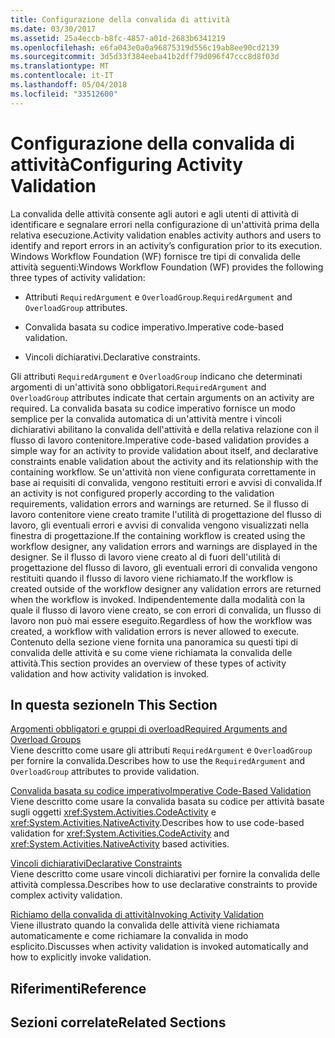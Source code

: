 ```yaml
---
title: Configurazione della convalida di attività
ms.date: 03/30/2017
ms.assetid: 25a4eccb-b8fc-4857-a01d-2683b6341219
ms.openlocfilehash: e6fa043e0a0a96875319d556c19ab8ee90cd2139
ms.sourcegitcommit: 3d5d33f384eeba41b2dff79d096f47ccc8d8f03d
ms.translationtype: MT
ms.contentlocale: it-IT
ms.lasthandoff: 05/04/2018
ms.locfileid: "33512600"
---
```

# <a name="configuring-activity-validation"></a><span data-ttu-id="6116c-102">Configurazione della convalida di attività</span><span class="sxs-lookup"><span data-stu-id="6116c-102">Configuring Activity Validation</span></span>
<span data-ttu-id="6116c-103">La convalida delle attività consente agli autori e agli utenti di attività di identificare e segnalare errori nella configurazione di un'attività prima della relativa esecuzione.</span><span class="sxs-lookup"><span data-stu-id="6116c-103">Activity validation enables activity authors and users to identify and report errors in an activity’s configuration prior to its execution.</span></span> <span data-ttu-id="6116c-104">Windows Workflow Foundation (WF) fornisce tre tipi di convalida delle attività seguenti:</span><span class="sxs-lookup"><span data-stu-id="6116c-104">Windows Workflow Foundation (WF) provides the following three types of activity validation:</span></span>  
  
-   <span data-ttu-id="6116c-105">Attributi `RequiredArgument` e `OverloadGroup`.</span><span class="sxs-lookup"><span data-stu-id="6116c-105">`RequiredArgument` and `OverloadGroup` attributes.</span></span>  
  
-   <span data-ttu-id="6116c-106">Convalida basata su codice imperativo.</span><span class="sxs-lookup"><span data-stu-id="6116c-106">Imperative code-based validation.</span></span>  
  
-   <span data-ttu-id="6116c-107">Vincoli dichiarativi.</span><span class="sxs-lookup"><span data-stu-id="6116c-107">Declarative constraints.</span></span>  
  
 <span data-ttu-id="6116c-108">Gli attributi `RequiredArgument` e `OverloadGroup` indicano che determinati argomenti di un'attività sono obbligatori.</span><span class="sxs-lookup"><span data-stu-id="6116c-108">`RequiredArgument` and `OverloadGroup` attributes indicate that certain arguments on an activity are required.</span></span> <span data-ttu-id="6116c-109">La convalida basata su codice imperativo fornisce un modo semplice per la convalida automatica di un'attività mentre i vincoli dichiarativi abilitano la convalida dell'attività e della relativa relazione con il flusso di lavoro contenitore.</span><span class="sxs-lookup"><span data-stu-id="6116c-109">Imperative code-based validation provides a simple way for an activity to provide validation about itself, and declarative constraints enable validation about the activity and its relationship with the containing workflow.</span></span> <span data-ttu-id="6116c-110">Se un'attività non viene configurata correttamente in base ai requisiti di convalida, vengono restituiti errori e avvisi di convalida.</span><span class="sxs-lookup"><span data-stu-id="6116c-110">If an activity is not configured properly according to the validation requirements, validation errors and warnings are returned.</span></span> <span data-ttu-id="6116c-111">Se il flusso di lavoro contenitore viene creato tramite l'utilità di progettazione del flusso di lavoro, gli eventuali errori e avvisi di convalida vengono visualizzati nella finestra di progettazione.</span><span class="sxs-lookup"><span data-stu-id="6116c-111">If the containing workflow is created using the workflow designer, any validation errors and warnings are displayed in the designer.</span></span> <span data-ttu-id="6116c-112">Se il flusso di lavoro viene creato al di fuori dell'utilità di progettazione del flusso di lavoro, gli eventuali errori di convalida vengono restituiti quando il flusso di lavoro viene richiamato.</span><span class="sxs-lookup"><span data-stu-id="6116c-112">If the workflow is created outside of the workflow designer any validation errors are returned when the workflow is invoked.</span></span> <span data-ttu-id="6116c-113">Indipendentemente dalla modalità con la quale il flusso di lavoro viene creato, se con errori di convalida, un flusso di lavoro non può mai essere eseguito.</span><span class="sxs-lookup"><span data-stu-id="6116c-113">Regardless of how the workflow was created, a workflow with validation errors is never allowed to execute.</span></span> <span data-ttu-id="6116c-114">Contenuto della sezione viene fornita una panoramica su questi tipi di convalida delle attività e su come viene richiamata la convalida delle attività.</span><span class="sxs-lookup"><span data-stu-id="6116c-114">This section provides an overview of these types of activity validation and how activity validation is invoked.</span></span>  
  
## <a name="in-this-section"></a><span data-ttu-id="6116c-115">In questa sezione</span><span class="sxs-lookup"><span data-stu-id="6116c-115">In This Section</span></span>  
 [<span data-ttu-id="6116c-116">Argomenti obbligatori e gruppi di overload</span><span class="sxs-lookup"><span data-stu-id="6116c-116">Required Arguments and Overload Groups</span></span>](../../../docs/framework/windows-workflow-foundation/required-arguments-and-overload-groups.md)  
 <span data-ttu-id="6116c-117">Viene descritto come usare gli attributi `RequiredArgument` e `OverloadGroup` per fornire la convalida.</span><span class="sxs-lookup"><span data-stu-id="6116c-117">Describes how to use the `RequiredArgument` and `OverloadGroup` attributes to provide validation.</span></span>  
  
 [<span data-ttu-id="6116c-118">Convalida basata su codice imperativo</span><span class="sxs-lookup"><span data-stu-id="6116c-118">Imperative Code-Based Validation</span></span>](../../../docs/framework/windows-workflow-foundation/imperative-code-based-validation.md)  
 <span data-ttu-id="6116c-119">Viene descritto come usare la convalida basata su codice per attività basate sugli oggetti <xref:System.Activities.CodeActivity> e <xref:System.Activities.NativeActivity>.</span><span class="sxs-lookup"><span data-stu-id="6116c-119">Describes how to use code-based validation for <xref:System.Activities.CodeActivity> and <xref:System.Activities.NativeActivity> based activities.</span></span>  
  
 [<span data-ttu-id="6116c-120">Vincoli dichiarativi</span><span class="sxs-lookup"><span data-stu-id="6116c-120">Declarative Constraints</span></span>](../../../docs/framework/windows-workflow-foundation/declarative-constraints.md)  
 <span data-ttu-id="6116c-121">Viene descritto come usare vincoli dichiarativi per fornire la convalida delle attività complessa.</span><span class="sxs-lookup"><span data-stu-id="6116c-121">Describes how to use declarative constraints to provide complex activity validation.</span></span>  
  
 [<span data-ttu-id="6116c-122">Richiamo della convalida di attività</span><span class="sxs-lookup"><span data-stu-id="6116c-122">Invoking Activity Validation</span></span>](../../../docs/framework/windows-workflow-foundation/invoking-activity-validation.md)  
 <span data-ttu-id="6116c-123">Viene illustrato quando la convalida delle attività viene richiamata automaticamente e come richiamare la convalida in modo esplicito.</span><span class="sxs-lookup"><span data-stu-id="6116c-123">Discusses when activity validation is invoked automatically and how to explicitly invoke validation.</span></span>  
  
## <a name="reference"></a><span data-ttu-id="6116c-124">Riferimenti</span><span class="sxs-lookup"><span data-stu-id="6116c-124">Reference</span></span>  
  
## <a name="related-sections"></a><span data-ttu-id="6116c-125">Sezioni correlate</span><span class="sxs-lookup"><span data-stu-id="6116c-125">Related Sections</span></span>
